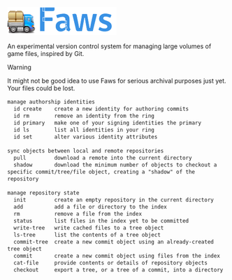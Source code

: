![Faws](./doc/img/logo.png)

An experimental version control system for managing large volumes of game files, inspired by Git.

> [!WARNING]
> It might not be good idea to use Faws for serious archival purposes just yet. Your files could be lost.

```
manage authorship identities
  id create    create a new identity for authoring commits
  id rm        remove an identity from the ring
  id primary   make one of your signing identities the primary
  id ls        list all identities in your ring
  id set       alter various identity attributes

sync objects between local and remote repositories
  pull         download a remote into the current directory
  shadow       download the minimum number of objects to checkout a specific commit/tree/file object, creating a "shadow" of the repository

manage repository state
  init         create an empty repository in the current directory
  add          add a file or directory to the index
  rm           remove a file from the index
  status       list files in the index yet to be committed
  write-tree   write cached files to a tree object
  ls-tree      list the contents of a tree object
  commit-tree  create a new commit object using an already-created tree object
  commit       create a new commit object using files from the index
  cat-file     provide contents or details of repository objects
  checkout     export a tree, or a tree of a commit, into a directory

```
